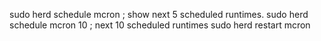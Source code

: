 

sudo herd schedule mcron                  ; show next 5 scheduled runtimes.
sudo herd schedule mcron 10               ; next 10 scheduled runtimes
sudo herd restart mcron